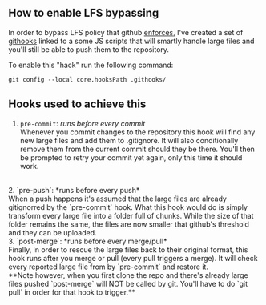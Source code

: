 ## How to enable LFS bypassing

In order to bypass LFS policy that github [enforces](https://docs.github.com/en/repositories/working-with-files/managing-large-files/about-git-large-file-storage), 
I've created a set of [githooks](https://git-scm.com/docs/githooks) linked to a some JS
scripts that will smartly handle large files and you'll
still be able to push them to the repository.

To enable this "hack" run the following command:

`git config --local core.hooksPath .githooks/`

## Hooks used to achieve this

1. `pre-commit`: *runs before every commit*<br>
Whenever you commit changes to the repository
this hook will find any new large files and add 
them to .gitignore. It will also conditionally
remove them from the current commit should they
be there. You'll then be prompted to retry your
commit yet again, only this time it should work.
<br>
2. `pre-push`: *runs before every push*<br>
When a push happens it's assumed that the large
files are already gitignorred by the `pre-commit`
hook. What this hook would do is simply transform
every large file into a folder full of chunks.
While the size of that folder remains the same,
the files are now smaller that github's threshold
and they can be uploaded.
<br>
3. `post-merge`: *runs before every merge/pull*<br>
Finally, in order to rescue the large files back
to their original format, this hook runs after you
merge or pull (every pull triggers a merge).
It will check every reported large file from by
`pre-commit` and restore it. <br>
**Note however, when you first clone the repo and 
there's already large files pushed `post-merge` will 
NOT be called by git. You'll have to do `git pull` 
in order for that hook to trigger.**